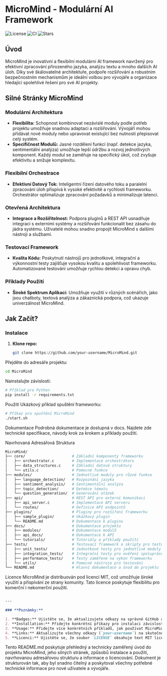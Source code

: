 # MicroMind - Modulární AI Framework

![License](https://img.shields.io/github/license/your-username/MicroMind)
![CI](https://img.shields.io/github/actions/workflow/status/your-username/MicroMind/ci.yml)
![Stars](https://img.shields.io/github/stars/your-username/MicroMind?style=social)

## **Úvod**

MicroMind je inovativní a flexibilní modulární AI framework navržený pro efektivní zpracování přirozeného jazyka, analýzu textu a mnoho dalších AI úloh. Díky své škálovatelné architektuře, podpoře rozšiřování a robustním bezpečnostním mechanismům je ideální volbou pro vývojáře a organizace hledající spolehlivé řešení pro své AI projekty.

## **Silné Stránky MicroMind**

### **Modulární Architektura**

- **Flexibilita:** Schopnost kombinovat nezávislé moduly podle potřeb projektu umožňuje snadnou adaptaci a rozšiřování. Vývojáři mohou přidávat nové moduly nebo upravovat existující bez nutnosti přepisovat celý systém.
- **Specifičnost Modulů:** Jasné rozdělení funkcí (např. detekce jazyka, sentimentální analýza) umožňuje lepší údržbu a rozvoj jednotlivých komponent. Každý modul se zaměřuje na specifický úkol, což zvyšuje efektivitu a snižuje komplexitu.

### **Flexibilní Orchestrace**

- **Efektivní Datový Tok:** Inteligentní řízení datového toku a paralelní zpracování úloh přispívá k vysoké efektivitě a rychlosti frameworku. Orchestrátor optimalizuje zpracování požadavků a minimalizuje latenci.

### **Otevřená Architektura**

- **Integrace a Rozšiřitelnost:** Podpora pluginů a REST API usnadňuje integraci s externími systémy a rozšiřování funkcionalit bez zásahu do jádra systému. Uživatelé mohou snadno propojit MicroMind s dalšími nástroji a službami.

### **Testovací Framework**

- **Kvalita Kódu:** Poskytnutí nástrojů pro jednotkové, integrační a výkonnostní testy zajišťuje vysokou kvalitu a spolehlivost frameworku. Automatizované testování umožňuje rychlou detekci a opravu chyb.

### **Příklady Použití**

- **Široké Spektrum Aplikací:** Umožňuje využití v různých scénářích, jako jsou chatboty, textová analýza a zákaznická podpora, což ukazuje univerzálnost MicroMind.

## **Jak Začít?**

### **Instalace**

1. **Klone repo:**
   ```bash
   git clone https://github.com/your-username/MicroMind.git
   ```
Přejděte do adresáře projektu:
```bash
cd MicroMind
```
Nainstalujte závislosti:
```bash
# Příklad pro Python
pip install -r requirements.txt
```
Použití
Ukázkový příklad spuštění frameworku:

```bash
# Příkaz pro spuštění MicroMind
./start.sh
```
Dokumentace
Podrobná dokumentace je dostupná v docs. Najdete zde technické specifikace, návody krok za krokem a příklady použití.

Navrhovaná Adresářová Struktura
```graphql
MicroMind/
├── core/                     # Základní komponenty frameworku
│   ├── orchestrator.c        # Implementace orchestrátoru
│   ├── data_structures.c     # Základní datové struktury
│   └── utils.c               # Pomocné funkce
├── modules/                  # Jednotlivé moduly pro různé funkce
│   ├── language_detection/   # Rozpoznání jazyka
│   ├── sentiment_analysis/   # Sentimentální analýza
│   ├── topic_detection/      # Detekce tématu
│   └── question_generation/  # Generování otázek
├── api/                      # REST API pro externí komunikaci
│   ├── api_server.c          # Implementace API serveru
│   └── routes/               # Definice API endpointů
├── plugins/                  # Pluginy pro rozšíření frameworku
│   ├── sample_plugin/        # Ukázkový plugin
│   └── README.md             # Dokumentace k pluginu
├── docs/                     # Dokumentace projektu
│   ├── modules/              # Dokumentace modulů
│   ├── api_docs/             # Dokumentace k API
│   └── tutorials/            # Tutoriály a příklady použití
├── tests/                    # Testovací framework a skripty pro testování
│   ├── unit_tests/           # Jednotkové testy pro jednotlivé moduly
│   ├── integration_tests/    # Integrační testy pro ověření spolupráce modulů
│   ├── performance_tests/    # Testy zaměřené na výkon frameworku
│   └── utils/                # Pomocné nástroje pro testování
└── README.md                 # Hlavní dokumentace a úvod do projektu
```
Licence
MicroMind je distribuován pod licencí MIT, což umožňuje široké využití a přispívání ze strany komunity. Tato licence poskytuje flexibilitu pro komerční i nekomerční použití.

```markdown

---

### **Poznámky:**

1. **Badges:** Ujistěte se, že aktualizujete odkazy na správné GitHub adresy a workflow soubory.
2. **Installation:** Přidejte konkrétní příkazy pro instalaci závislostí podle používaného jazyka nebo nástrojů (např. `pip install -r requirements.txt` pro Python).
3. **Usage:** Přidejte více konkrétních příkladů, jak používat MicroMind, včetně kódu nebo konfigurací.
4. **Links:** Aktualizujte všechny odkazy (`your-username`) na skutečné URL a kontaktní informace.
5. **Licenci:** Ujistěte se, že soubor `LICENSE` obsahuje text MIT licence nebo jinou, kterou jste zvolili.

```

Tento README.md poskytuje přehledný a technicky zaměřený úvod do projektu MicroMind, jeho silných stránek, způsobů instalace a použití, navrhovanou adresářovou strukturu a informace o licencování. Dokument je strukturován tak, aby byl snadno čitelný a poskytoval všechny potřebné technické informace pro nové uživatele a vývojáře.





